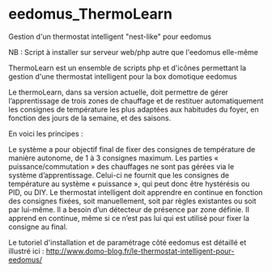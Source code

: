 # eedomus_ThermoLearn
Gestion d'un thermostat intelligent "nest-like" pour eedomus

NB : Script à installer sur serveur web/php autre que l'eedomus elle-même

ThermoLearn est un ensemble de scripts php et d'icônes permettant la gestion d'une thermostat intelligent pour la box 
domotique eedomus

Le thermoLearn, dans sa version actuelle, doit permettre de gérer l’apprentissage de trois zones de chauffage 
et de restituer automatiquement les consignes de température les plus adaptées aux habitudes du foyer, 
en fonction des jours de la semaine, et des saisons.

En voici les principes :

Le système a pour objectif final de fixer des consignes de température de manière autonome, de 1 à 3 consignes maximum.
Les parties « puissance/commutation » des chauffages ne sont pas gérées via le système d’apprentissage. 
Celui-ci ne fournit que les consignes de température au système « puissance », qui peut donc être hystérésis ou PID, ou DIY.
Le thermostat intelligent doit apprendre en continue en fonction des consignes fixées, 
soit manuellement, soit par règles existantes ou soit par lui-même.
Il a besoin d’un détecteur de présence par zone définie.
Il apprend en continue, même si ce n’est pas lui qui est utilisé pour fixer la consigne au final.

Le tutoriel d'installation et de paramétrage côté eedomus est détaillé et illustré ici :
http://www.domo-blog.fr/le-thermostat-intelligent-pour-eedomus/
